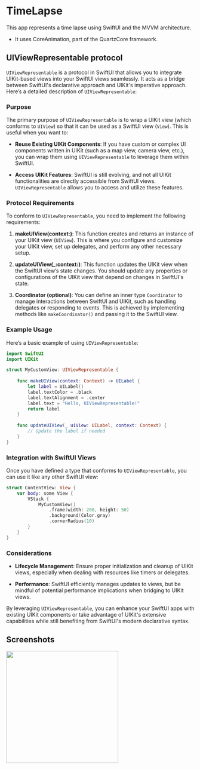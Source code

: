 # TimeLapse

This app represents a time lapse using SwiftUI and the MVVM architecture.
- It uses CoreAnimation, part of the QuartzCore framework.

## UIViewRepresentable protocol

`UIViewRepresentable` is a protocol in SwiftUI that allows you to integrate UIKit-based views into your SwiftUI views seamlessly. It acts as a bridge between SwiftUI's declarative approach and UIKit's imperative approach. Here’s a detailed description of `UIViewRepresentable`:

### Purpose
The primary purpose of `UIViewRepresentable` is to wrap a UIKit view (which conforms to `UIView`) so that it can be used as a SwiftUI view (`View`). This is useful when you want to:

- **Reuse Existing UIKit Components**: If you have custom or complex UI components written in UIKit (such as a map view, camera view, etc.), you can wrap them using `UIViewRepresentable` to leverage them within SwiftUI.
  
- **Access UIKit Features**: SwiftUI is still evolving, and not all UIKit functionalities are directly accessible from SwiftUI views. `UIViewRepresentable` allows you to access and utilize these features.

### Protocol Requirements
To conform to `UIViewRepresentable`, you need to implement the following requirements:

1. **makeUIView(context:)**: This function creates and returns an instance of your UIKit view (`UIView`). This is where you configure and customize your UIKit view, set up delegates, and perform any other necessary setup.

2. **updateUIView(_:context:)**: This function updates the UIKit view when the SwiftUI view’s state changes. You should update any properties or configurations of the UIKit view that depend on changes in SwiftUI's state.

3. **Coordinator (optional)**: You can define an inner type `Coordinator` to manage interactions between SwiftUI and UIKit, such as handling delegates or responding to events. This is achieved by implementing methods like `makeCoordinator()` and passing it to the SwiftUI view.

### Example Usage
Here’s a basic example of using `UIViewRepresentable`:

```swift
import SwiftUI
import UIKit

struct MyCustomView: UIViewRepresentable {
    
    func makeUIView(context: Context) -> UILabel {
        let label = UILabel()
        label.textColor = .black
        label.textAlignment = .center
        label.text = "Hello, UIViewRepresentable!"
        return label
    }
    
    func updateUIView(_ uiView: UILabel, context: Context) {
        // Update the label if needed
    }
}
```

### Integration with SwiftUI Views
Once you have defined a type that conforms to `UIViewRepresentable`, you can use it like any other SwiftUI view:

```swift
struct ContentView: View {
    var body: some View {
        VStack {
            MyCustomView()
                .frame(width: 200, height: 50)
                .background(Color.gray)
                .cornerRadius(10)
        }
    }
}
```

### Considerations
- **Lifecycle Management**: Ensure proper initialization and cleanup of UIKit views, especially when dealing with resources like timers or delegates.
  
- **Performance**: SwiftUI efficiently manages updates to views, but be mindful of potential performance implications when bridging to UIKit views.

By leveraging `UIViewRepresentable`, you can enhance your SwiftUI apps with existing UIKit components or take advantage of UIKit's extensive capabilities while still benefiting from SwiftUI's modern declarative syntax.
## Screenshots
<img src="https://github.com/did35/TimeLapse/assets/17040667/28c8d837-519e-47bc-90ed-d71d530a644b" width= "300">



